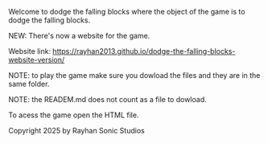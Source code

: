 Welcome to dodge the falling blocks where the object of the game is to dodge the falling blocks.

NEW: There's now a website for the game.

Website link: https://rayhan2013.github.io/dodge-the-falling-blocks-website-version/

NOTE: to play the game make sure you dowload the files and they are in the same folder.

NOTE: the READEM.md does not count as a file to dowload.

To acess the game open the HTML file.

Copyright 2025 by Rayhan Sonic Studios
